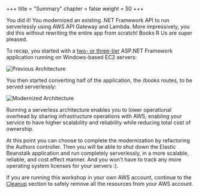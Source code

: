 +++
title = "Summary"
chapter = false
weight = 50
+++

You did it! You modernized an existing .NET Framework API to run serverlessly using AWS API Gateway and Lambda. More impressively, you did this without rewriting the entire app from scratch! Books R Us are super pleased.

To recap, you started with a [two- or three-tier](https://en.wikipedia.org/wiki/Multitier_architecture) ASP.NET Framework application running on Windows-based EC2 servers:

![Previous Architecture](/images/existing-architecture.png)

You then started converting half of the application, the /books routes, to be served serverlessly:

![Modernized Architecture](/images/modernized-architecture.png)

Running a serverless architecture enables you to lower operational overhead by sharing infrastructure operations with AWS, enabling your service to have higher scalability and reliability while reducing total cost of ownership.

At this point you can choose to complete the modernization by refactoring the Authors controller. Then you will be able to shut down the Elastic Beanstalk application and run completely serverlessly, in a more scalable, reliable, and cost effect manner. And you won't have to track any more operating system licenses for your servers :).

If you are running this workshop in your own AWS account, continue to the [Cleanup](../50_cleanup.html) section to safely remove all the resources from your AWS account.